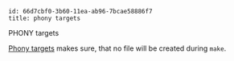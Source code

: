 ```
id: 66d7cbf0-3b60-11ea-ab96-7bcae58886f7
title: phony targets
```

PHONY targets

[Phony targets][1] makes sure, that no file will be created during `make`.

[1]: https://www.gnu.org/software/make/manual/html_node/Phony-Targets.html

